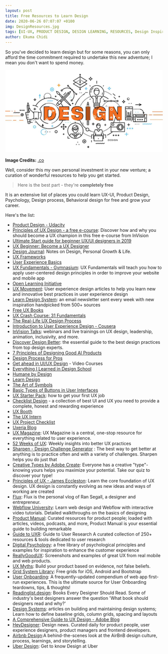 ```yaml
---
layout: post
title: Free Resources to Learn Design
date: 2020-06-26 07:07:07 +0100
img: DesignResources.jpg
tags: [UI-UX, PRODUCT DESIGN, DESIGN LEARNING, RESOURCES, Design Inspiration, Art, Creativity]
author: Ekuma Chidi
---
```


So you've decided to learn design but for some reasons, you can only afford the time commitment required to undertake this new adventure; I mean you don't want to spend money.

![](/images/pages/design.jpeg)

**Image Credits:** [.co](https://blog.go.co/2017/11/12/12-amazing-and-free-design-tools-for-entrepreneurs/)

Well, consider this my own personal investment in your new venture; a curation of wonderful resources to help you get started.
> Here is the best part - they're **completely free**

It is an extensive list of places you could learn UX-UI, Product Design, Psychology, Design process, Behavioral design for free and grow your career.

Here's the list:

- [Product Design - Udacity](https://www.udacity.com)
- [Principles of UX Design - a free e-course](https://www.invisionapp.com): Discover how and why you should become a UX champion in this free e-course from InVision
- [Ultimate Start guide for beginner UX/UI designers in 2019](https://uxdesign.cc)
- [UX Beginner: Become a UX Designer](https://www.uxbeginner.com)
- [Design Journal](https://designjournal.substack.com): Notes on Design, Personal Growth & Life.
- [UX Frameworks](https://www.uxframeworks.design)
- [User Experience Basics](https://www.futurelearn.com)
- [UX Fundamentals - Gymnasium](https://www.thegymnasium.com): UX Fundamentals will teach you how to apply user-centered design principles in order to improve your website and mobile app
- [Open Learning Initiative](https://oli.cmu.edu)
- [UX Movement](https://uxmovement.com): User experience design articles to help you learn new and innovative best practices in user experience design
- [Learn Design System](https://www.learndesignsystem.com): an email newsletter sent every week with new inspiration handpicked from 500+ sources
- [Free UX Books](https://www.uxpin.com)
- [UX Crash Course: 31 Fundamentals](https://thehipperelement.com)
- [The Real-Life UX Design Process](https://www.ceros.com)
- [Introduction to User Experience Design - Cousera](https://www.coursera.org)
- [InVision Talks](https://www.invisionapp.com/talks/categories/ux-design): webinars and live trainings on UX design, leadership, animation, inclusivity, and more.
- [Discover Design Better](https://www.designbetter.co): the essential guide to the best design practices from top design experts.
- [7 Principles of Designing Good AI Products](https://uxstudioteam.com)
- [Design Process for Pros](https://www.netguru.com)
- [Get ahead in UI/UX Design](https://learnux.io) - Video Courses
- [Everything I Learned in Design School](https://www.degreeless.design)
- [Humane by Design](https://humanebydesign.com)
- [Learn Design](https://www.lapa.ninja)
- [The Art of Symbols](https://jonathanhaggard.github.io/Art-of-symbols-site/)
- [Basic Types of Buttons in User Interfaces](https://uxplanet.org)
- [UX Starter Pack](https://uxstarterpack.onfielder.com): how to get your first UX job
- [Checklist Design](https://www.checklist.design) - a collection of best UI and UX you need to provide a complete, honest and rewarding experience
- [UX Booth](https://www.uxbooth.com)
- [The UX Intern](https://theuxintern.com)
- [UX Project Checklist](https://uxchecklist.github.io)
- [Uxeria Blog](https://blog.uxeria.com)
- [UX Magazine](https://uxmag.com): UX Magazine is a central, one-stop resource for everything related to user experience.
- [52 Weeks of UX](https://52weeksofux.com): Weekly insights into better UX practices
- [Sharpen - Design Challenge Generator](https://sharpen.design) : The best way to get better at anything is to practice often and with a variety of challenges. Sharpen helps you do just that
- [Creative Types by Adobe Create](https://mycreativetype.com): Everyone has a creative "type"-knowing yours helps you maximize your potential. Take our quiz to discover your type!
- [Principles of UX - James Eccleston](https://www.skillshare.com): Learn the core foundation of UX design. UX design is constantly evolving as new ideas and ways of working are created
- [Flux](https://www.youtube.com/channel/UCN7dywl5wDxTu1RM3eJ_h9Q): Flux is the personal vlog of Ran Segall, a designer and entrepreneur.
- [Webflow University](https://university.webflow.com): Learn web design and Webflow with interactive video tutorials. Detailed walkthroughs on the basics of designing
- [Product Manual](https://www.productmanual.co): Curated resources for product people; loaded with articles, videos, podcasts, and more, Product Manual is your essential guide to building remarkable
- [Guide to UXR](https://guidetouxr.com): Guide to User Research A curated collection of 250+ resources & tools dedicated to user research
- [Digital Psychology](https://digitalpsychology.io): a free library of psychological principles and examples for inspiration to enhance the customer experience
- [ReallyGoodUX](https://www.reallygoodux.io): Screenshots and examples of great UX from real mobile and web products.
- [UX Myths](https://uxmyths.com): Build your product based on evidence, not false beliefs.
- [Grid System Library](https://grid.kkuistore.com): Free grids for iOS, Android and Bootstrap
- [User Onboarding](https://www.useronboard.com): A frequently-updated compendium of web app first-run experiences. This is the ultimate source for User Onboarding teardowns, tips, & thoughts!
- [Readinglist.design](https://readinglist.design): Books Every Designer Should Read. Some of industry's best designers answer the question 'What book should designers read and why?'
- [Design Systems](https://www.designsystems.com): articles on building and maintaining design systems; Learn how to define baseline grids, column grids, spacing and layouts
- [A Comprehensive Guide to UX Design - Adobe Blog](https://theblog.adobe.com)
- [HeyDesigner](https://heydesigner.com): Design news. Curated daily for product people, user experience designers, product managers and frontend developers.
- [Airbnb Design](https://airbnb.design):A behind-the-scenes look at the AirBnB design culture, process, learnings, and storytelling.
- [Uber Design](https://www.uber.design): Get to know Design at Uber